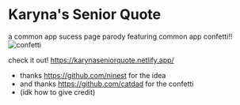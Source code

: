 # Karyna's Senior Quote
a common app sucess page parody featuring common app confetti!!
<br>
![confetti](https://user-images.githubusercontent.com/37753574/180677263-39b466ff-cb87-44d2-92cc-05214569f9f4.gif)

check it out! https://karynaseniorquote.netlify.app/

* thanks https://github.com/ninest for the idea
* and thanks https://github.com/catdad for the confetti
* (idk how to give credit)
